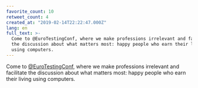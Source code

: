 ```yaml
---
favorite_count: 10
retweet_count: 4
created_at: "2019-02-14T22:22:47.000Z"
lang: en
full_text: >-
  Come to @EuroTestingConf, where we make professions irrelevant and facilitate
  the discussion about what matters most: happy people who earn their living
  using computers.
---
```


Come to [@EuroTestingConf](https://twitter.com/EuroTestingConf), where we make
professions irrelevant and facilitate the discussion about what matters most:
happy people who earn their living using computers.
